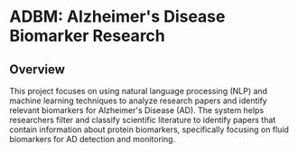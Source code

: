 # ADBM: Alzheimer's Disease Biomarker Research

## Overview

This project focuses on using natural language processing (NLP) and machine learning techniques to analyze research papers and identify relevant biomarkers for Alzheimer's Disease (AD). The system helps researchers filter and classify scientific literature to identify papers that contain information about protein biomarkers, specifically focusing on fluid biomarkers for AD detection and monitoring.
